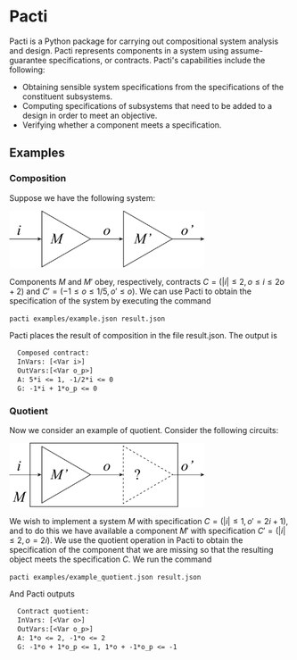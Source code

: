# Pacti

Pacti is a Python package for carrying out compositional system analysis and design. Pacti represents components in a
system using assume-guarantee specifications, or contracts. Pacti's capabilities include the following:

- Obtaining sensible system specifications from the specifications of the constituent subsystems.
- Computing specifications of subsystems that need to be added to a design in order to meet an objective.
- Verifying whether a component meets a specification.

## Examples


### Composition


Suppose we have the following system:

<img src="source/_static/exports/circuit_series_composition_black.svg" width="350" alt="Buffers connected in series">


Components $M$ and $M'$ obey, respectively, contracts $C = (|i| \le 2, o \le i \le 2o + 2)$ and $C' = (-1 \le o \le 1/5, o' \le o)$. We can use Pacti to obtain the specification of the system by executing the command

`pacti examples/example.json result.json`

Pacti places the result of composition in the file result.json. The output is

```
  Composed contract:      
  InVars: [<Var i>]       
  OutVars:[<Var o_p>]     
  A: 5*i <= 1, -1/2*i <= 0
  G: -1*i + 1*o_p <= 0
```

### Quotient


Now we consider an example of quotient. Consider the following circuits:

<img src="source/_static/exports/circuit_series_quotient_black.svg" width="350" alt="Buffers connected in series">

We wish to implement a system $M$ with specification $C = (|i| \le 1, o' = 2i + 1)$, and to do this we have available a component $M'$ with specification $C' = (|i| \le 2, o = 2i)$. We use the quotient operation in Pacti to obtain the specification of the component that we are missing so that the resulting object meets the specification $C$. We run the command

`pacti examples/example_quotient.json result.json`

And Pacti outputs

```
  Contract quotient:
  InVars: [<Var o>]
  OutVars:[<Var o_p>]
  A: 1*o <= 2, -1*o <= 2
  G: -1*o + 1*o_p <= 1, 1*o + -1*o_p <= -1
```

